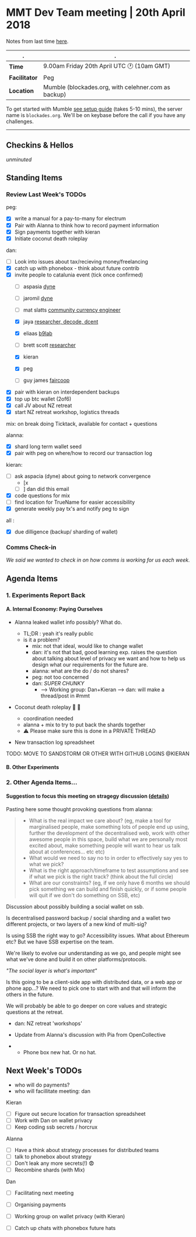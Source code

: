 # MMT Dev Team meeting | 20th April 2018 

Notes from last time [here](https://hackmd.io/gr_AC_WhQsehVLDslcewgw?both).

. | .
---|---
**Time** | 9.00am Friday 20th April UTC :clock1: (10am GMT)
**Facilitator** | Peg
**Location** | Mumble (blockades.org, with celehner.com as backup)

To get started with Mumble [see setup guide](https://hackmd.io/MwMw7CBMCG3AtAUxAEwBzwCxoKwCN49pEUkA2TSHFaMMFMgTiA==) (takes 5-10 mins), the server name is  `blockades.org`. We'll be on keybase before the call if you have any challenges.

---


## Checkins & Hellos

*unminuted*

## Standing Items

### Review Last Week's TODOs

peg: 
  - [x] write a manual for a pay-to-many for electrum
  - [x] Pair with Alanna to think how to record payment information
  - [x] Sign payments together with kieran
  - [x] Initiate coconut death roleplay 

dan: 
  - [ ] Look into issues about tax/recieving money/freelancing
  - [x] catch up with phonebox - think about future contrib
  - [x] invite people to catalunia event (tick once confirmed)
      - [ ] aspasia [dyne](http://freecoin.dyne.org/)
      - [ ] jaromil [dyne](http://freecoin.dyne.org/)
      - [ ] mat slatts [community currency engineer](http://matslats.net/)
      - [x] jaya [researcher, decode, dcent](http://distributingchains.info/)
      - [x] eliaas [b9lab](https://www.b9lab.com/)
      - [ ] brett scott [researcher](https://twitter.com/Suitpossum)
      - [x] kieran
      - [x] peg
      - [ ] guy james [faircoop](https://guyjames.com/)


  - [x] pair with kieran on interdependent backups
  - [x] top up btc wallet (2of6)
  - [x] call JV about NZ retreat
  - [x] start NZ retreat workshop, logistics threads
  
mix: on break doing Ticktack, available for contact + questions

alanna: 
  - [x] shard long term wallet seed
  - [x] pair with peg on where/how to record our transaction log

kieran: 
  - [ ] ask aspacia (dyne) about going to network convergence
    - [x
    - [ ] ] dan did this email
  - [x] code questions for mix
  - [ ] find location for TrueName for easier accessibility
  - [x] generate weekly pay tx's and notify peg to sign 

all : 
  - [x] due dilligence (backup/ sharding of wallet)     


### Comms Check-in
*We said we wanted to check in on how comms is working for us each week.*

## Agenda Items



### 1. Experiments Report Back

#### A. Internal Economy: Paying Ourselves

- Alanna leaked wallet info possibly? What do.
  - TL;DR : yeah it's really public
  - is it a problem?
    - mix: not that ideal, would like to change wallet
    - dan: it's not that bad, good learning exp. raises the question about talking about level of privacy we want and how to help us design what our requirements for the future are.
    - alanna: what are the do / do not shares?
    - peg: not too concerned
    - dan: _SUPER CHUNKY_
      - --> Working group: Dan+Kieran
        --> dan: will make a thread/post in #mmt

- Coconut death roleplay :pineapple: :palm_tree: 
    - coordination needed
    - alanna + mix to try to put back the shards together
    - :warning: Please make sure this is done in a PRIVATE THREAD


- New transaction log spreadsheet

TODO: MOVE TO SANDSTORM OR OTHER WITH GITHUB LOGINS @KIERAN

#### B. Other Experiments


### 2. Other Agenda Items...

#### Suggestion to focus this meeting on stragegy discussion ([details](%uzOld+UtgDJ90aAYccklap9fBy5rIhSyfbn6d68OUuE=.sha256))

Pasting here some thought provoking questions from alanna:

> - What is the real impact we care about? (eg, make a tool for marginalised people, make something lots of people end up using, further the development of the decentralised web, work with other awesome people in this space, build what we are personally most excited about, make something people will want to hear us talk about at conferences... etc etc)
> - What would we need to say no to in order to effectively say yes to what we pick?
> - What is the right approach/timeframe to test assumptions and see if what we pick is the right track? (think about the full circle)
> - What are our constraints? (eg, if we only have 6 months we should pick something we can build and finish quickly, or if some people will quit if we don't do something on SSB, etc)

Discussion about possibly building a social wallet on ssb.

Is decentralised password backup / social sharding and a wallet two different projects, or two layers of a new kind of multi-sig?

Is using SSB the right way to go? Accessibility issues. What about Ethereum etc? But we have SSB expertise on the team.

We're likely to evolve our understanding as we go, and people might see what we've done and build it on other platforms/protocols.

*"The social layer is what's important"*

Is this going to be a client-side app with distributed data, or a web app or phone app...? We need to pick one to start with and that will inform the others in the future.

We will probably be able to go deeper on core values and strategic questions at the retreat. 


- dan: NZ retreat 'workshops'


- Update from Alanna's discussion with Pia from OpenCollective
- - Phone box new hat.  Or no hat.

## Next Week's TODOs

* who will do payments? 
* who will facillitate meeting: dan

Kieran
- [ ] Figure out secure location for transaction spreadsheet
- [ ] Work with Dan on wallet privacy
- [ ] Keep coding ssb secrets / horcrux

Alanna
- [ ] Have a think about strategy processes for distributed teams
- [ ] talk to phonebox about strategy
- [ ] Don't leak any more secrets(!) :fearful: 
- [ ] Recombine shards (with Mix)

Dan
- [ ] Facilitating next meeting 
- [ ] Organising payments
- [ ] Working group on wallet privacy (with Kieran)
- [ ] Catch up chats with phonebox future hats



